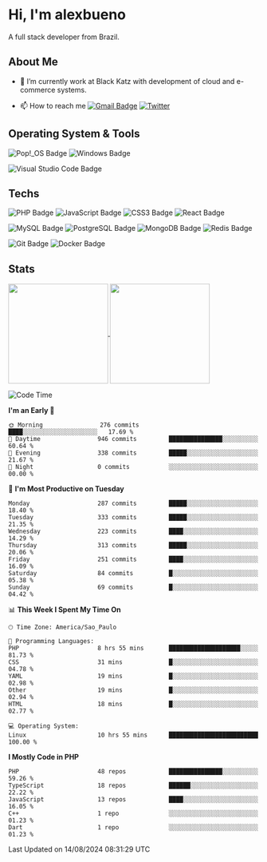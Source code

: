 # Hi, I'm alexbueno

A full stack developer from Brazil.

## About Me

- 🌱 I’m currently work at Black Katz with development of cloud and e-commerce systems.

- 📫 How to reach me [![Gmail Badge](https://img.shields.io/badge/-gmail-c14438?style=for-the-badge&logo=Gmail&logoColor=ffffff)](mailto:alexsandrofbueno@gmail.com) [![Twitter](https://img.shields.io/badge/twitter-1DA1F2.svg?style=for-the-badge&logo=twitter&logoColor=ffffff)](https://twitter.com/Alex_Bueno_7)

## Operating System & Tools

![Pop!_OS Badge](https://img.shields.io/badge/Pop!__OS-48B9C7?logo=popos&logoColor=fff&style=flat)
![Windows Badge](https://img.shields.io/badge/Windows-0078D6?logo=windows&logoColor=fff&style=flat)

![Visual Studio Code Badge](https://img.shields.io/badge/Visual%20Studio%20Code-007ACC?logo=visualstudiocode&logoColor=fff&style=flat)

## Techs

![PHP Badge](https://img.shields.io/badge/PHP-777BB4?logo=php&logoColor=fff&style=flat)
![JavaScript Badge](https://img.shields.io/badge/JavaScript-F7DF1E?logo=javascript&logoColor=000&style=flat)
![CSS3 Badge](https://img.shields.io/badge/CSS3-1572B6?logo=css3&logoColor=fff&style=flat)
![React Badge](https://img.shields.io/badge/React-61DAFB?logo=react&logoColor=000&style=flat)

![MySQL Badge](https://img.shields.io/badge/MySQL-4479A1?logo=mysql&logoColor=fff&style=flat)
![PostgreSQL Badge](https://img.shields.io/badge/PostgreSQL-4169E1?logo=postgresql&logoColor=fff&style=flat)
![MongoDB Badge](https://img.shields.io/badge/MongoDB-47A248?logo=mongodb&logoColor=fff&style=flat)
![Redis Badge](https://img.shields.io/badge/Redis-DC382D?logo=redis&logoColor=fff&style=flat)

![Git Badge](https://img.shields.io/badge/Git-F05032?logo=git&logoColor=fff&style=flat)
![Docker Badge](https://img.shields.io/badge/Docker-2496ED?logo=docker&logoColor=fff&style=flat)


## Stats

<a href="https://github.com/anuraghazra/github-readme-stats">
  <img height=200 align="center" src="https://github-readme-stats.vercel.app/api?username=alexbueno7&theme=dark" />
</a>
<a href="https://github.com/anuraghazra/convoychat">
  <img height=200 align="center" src="https://github-readme-stats.vercel.app/api/top-langs?username=alexbueno7&layout=compact&langs_count=8&card_width=320&theme=dark" />
</a>

<!--START_SECTION:waka-->
![Code Time](http://img.shields.io/badge/Code%20Time-1%2C064%20hrs%2055%20mins-blue)

**I'm an Early 🐤** 

```text
🌞 Morning                276 commits         ████░░░░░░░░░░░░░░░░░░░░░   17.69 % 
🌆 Daytime                946 commits         ███████████████░░░░░░░░░░   60.64 % 
🌃 Evening                338 commits         █████░░░░░░░░░░░░░░░░░░░░   21.67 % 
🌙 Night                  0 commits           ░░░░░░░░░░░░░░░░░░░░░░░░░   00.00 % 
```
📅 **I'm Most Productive on Tuesday** 

```text
Monday                   287 commits         █████░░░░░░░░░░░░░░░░░░░░   18.40 % 
Tuesday                  333 commits         █████░░░░░░░░░░░░░░░░░░░░   21.35 % 
Wednesday                223 commits         ████░░░░░░░░░░░░░░░░░░░░░   14.29 % 
Thursday                 313 commits         █████░░░░░░░░░░░░░░░░░░░░   20.06 % 
Friday                   251 commits         ████░░░░░░░░░░░░░░░░░░░░░   16.09 % 
Saturday                 84 commits          █░░░░░░░░░░░░░░░░░░░░░░░░   05.38 % 
Sunday                   69 commits          █░░░░░░░░░░░░░░░░░░░░░░░░   04.42 % 
```


📊 **This Week I Spent My Time On** 

```text
🕑︎ Time Zone: America/Sao_Paulo

💬 Programming Languages: 
PHP                      8 hrs 55 mins       ████████████████████░░░░░   81.73 % 
CSS                      31 mins             █░░░░░░░░░░░░░░░░░░░░░░░░   04.78 % 
YAML                     19 mins             █░░░░░░░░░░░░░░░░░░░░░░░░   02.98 % 
Other                    19 mins             █░░░░░░░░░░░░░░░░░░░░░░░░   02.94 % 
HTML                     18 mins             █░░░░░░░░░░░░░░░░░░░░░░░░   02.77 % 

💻 Operating System: 
Linux                    10 hrs 55 mins      █████████████████████████   100.00 % 
```

**I Mostly Code in PHP** 

```text
PHP                      48 repos            ███████████████░░░░░░░░░░   59.26 % 
TypeScript               18 repos            ██████░░░░░░░░░░░░░░░░░░░   22.22 % 
JavaScript               13 repos            ████░░░░░░░░░░░░░░░░░░░░░   16.05 % 
C++                      1 repo              ░░░░░░░░░░░░░░░░░░░░░░░░░   01.23 % 
Dart                     1 repo              ░░░░░░░░░░░░░░░░░░░░░░░░░   01.23 % 
```




 Last Updated on 14/08/2024 08:31:29 UTC
<!--END_SECTION:waka-->
